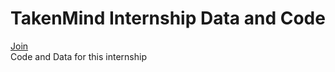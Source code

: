 # TakenMind Internship Data and Code
[Join](https://internship.takenmind.com/p/21270)
<br>Code and Data for this internship
